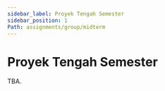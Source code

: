 ```yaml
---
sidebar_label: Proyek Tengah Semester
sidebar_position: 1
Path: assignments/group/midterm
---
```


# Proyek Tengah Semester

TBA.
